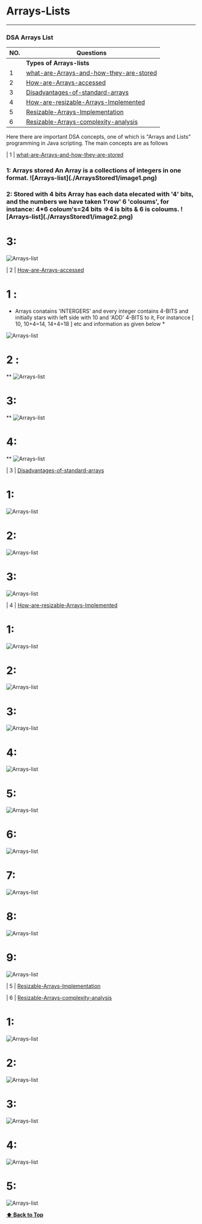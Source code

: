 # Arrays-Lists
-----

### DSA Arrays List

| NO.|   Questions                                                                                                                                                             |
| ---| ------------------------------------------------------------------------------------------------------------------------------------------------------------------------------------------------------------------------------------------------------|
|    | **Types of Arrays-lists**                                                                                                                                               |
| 1  | [what-are-Arrays-and-how-they-are-stored](#)                                                                                                                            |
| 2  | [How-are-Arrays-accessed](#)                                                                                                                                            |
| 3  | [Disadvantages-of-standard-arrays](#)                                                                                                                                   |
| 4  | [How-are-resizable-Arrays-Implemented](#)                                                                                                                               |
| 5  | [Resizable-Arrays-Implementation](#)                                                                                                                                    |
| 6  | [Resizable-Arrays-complexity-analysis](#)                                                                                                                               |

<p>Here there are important DSA concepts, one of which is "Arrays and Lists" programming in Java scripting. The main concepts are as follows</p>


| 1  | [what-are-Arrays-and-how-they-are-stored](#) 

<h3> 1:  Arrays stored 
    An Array is a collections of integers in one format.
  ![Arrays-list](./ArraysStored1/image1.png)

<h3> 2: Stored with 4 bits
    Array has each data elecated with '4' bits, and the numbers we have taken 1'row' 6 'coloums', for instance: 4*6 coloum's=24 bits =>4 is bits & 6 is coloums.
  ![Arrays-list](./ArraysStored1/image2.png)

# 3:
  ![Arrays-list](./ArraysStored1/image3.png)



 
| 2  | [How-are-Arrays-accessed](#)   


# 1 : 
* Arrays conatains 'INTERGERS' and every integer contains 4-BITS and initially stars with left side with 10 and 'ADD' 4-BITS to it, For instancce [ 10, 10+4=14, 14+4=18 ] etc and information as given below *
 
![Arrays-list](./ArraysAccessed2/image1.png)

# 2 :
**
![Arrays-list](./ArraysAccessed2/image2.png)

# 3:
**
![Arrays-list](./ArraysAccessed2/image3.png)

# 4:
**
![Arrays-list](./ArraysAccessed2/image4.png)




| 3  | [Disadvantages-of-standard-arrays](#)   

# 1:

![Arrays-list](./DisadvantageSdarray3/image1.png)

# 2:

![Arrays-list](./DisadvantageSdarray3/image2.png)

# 3:

![Arrays-list](./DisadvantageSdarray3/image3.png)


| 4  | [How-are-resizable-Arrays-Implemented](#) 

# 1:

![Arrays-list](./ResiArrayImpled4/image1.png)

# 2:

![Arrays-list](./ResiArrayImpled4/image2.png)

# 3:

![Arrays-list](./ResiArrayImpled4/image3.png)

# 4:
![Arrays-list](./ResiArrayImpled4/image4.png)

# 5:
![Arrays-list](./ResiArrayImpled4/image5.png)

# 6:
![Arrays-list](./ResiArrayImpled4/image6.png)

# 7:
![Arrays-list](./ResiArrayImpled4/image7.png)

# 8:
![Arrays-list](./ResiArrayImpled4/image8.png)

# 9:
![Arrays-list](./ResiArrayImpled4/image9.png)


| 5  | [Resizable-Arrays-Implementation](#)



| 6  | [Resizable-Arrays-complexity-analysis](#)  

# 1:
![Arrays-list](./ReArrayComplexAnalysis6/image1.png)

# 2:
![Arrays-list](./ReArrayComplexAnalysis6/image2.png)

# 3:
![Arrays-list](./ReArrayComplexAnalysis6/image3.png)

# 4:
![Arrays-list](./ReArrayComplexAnalysis6/image4.png)

# 5:
![Arrays-list](./ReArrayComplexAnalysis6/image5.png)



 **[⬆ Back to Top](#DSA-Arrays-List)**













<!--<ol>
# Arrays
<li>*Arrays have a fixed length, which means that the number of elements in an array cannot be changed after it is created. However, you can add or remove elements from an array by using methods like push(), pop(), shift(), and unshift().</li>

# List
<li>*Lists are dynamic, which means that the number of elements in a list can grow or shrink as needed. You can add or remove elements from a list by using methods like push(), pop(), shift(), and unshift().</li>

# Arrays and Lists how it works 
<li>* Resiable arrays implementation & resiablle arrays implement with complex structure </li>

</ol>-->

